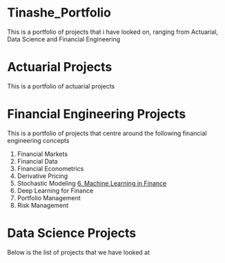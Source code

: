 # Tinashe_Portfolio
This is a portfolio of projects that i have looked on, ranging from Actuarial, Data Science and Financial Engineering

# Actuarial Projects
This is a portfolio of actuarial projects

# Financial Engineering Projects
This is a portfolio of projects that centre around the following financial engineering concepts
1. Financial Markets
2. Financial Data
3. Financial Econometrics
4. Derivative Pricing
5. Stochastic Modeling
[6. Machine Learning in Finance](https://github.com/Tinashemuza/Machine-Learning-in-Finance)
7. Deep Learning for Finance
8. Portfolio Management
9. Risk Management

# Data Science Projects
Below is the list of projects that we have looked at
